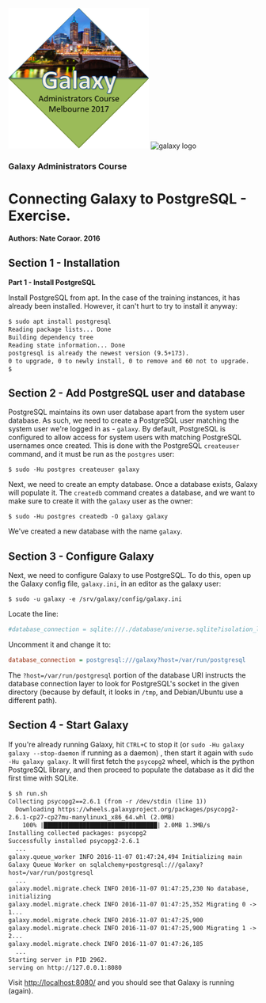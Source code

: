 ![gatc2017_logo.png](../../docs/shared-images/gatc2017_logo.png) ![galaxy logo](../../docs/shared-images/galaxy_logo_25percent_transparent.png)

### Galaxy Administrators Course

# Connecting Galaxy to PostgreSQL - Exercise.

#### Authors: Nate Coraor. 2016

## Section 1 - Installation

**Part 1 - Install PostgreSQL**

Install PostgreSQL from apt. In the case of the training instances, it has already been installed. However, it can't hurt to try to install it anyway:

```console
$ sudo apt install postgresql
Reading package lists... Done
Building dependency tree       
Reading state information... Done
postgresql is already the newest version (9.5+173).
0 to upgrade, 0 to newly install, 0 to remove and 60 not to upgrade.
$
```

## Section 2 - Add PostgreSQL user and database

PostgreSQL maintains its own user database apart from the system user database. As such, we need to create a PostgreSQL user matching the system user we're logged in as - `galaxy`.  By default, PostgreSQL is configured to allow access for system users with matching PostgreSQL usernames once created. This is done with the PostgreSQL `createuser` command, and it must be run as the `postgres` user:

```console
$ sudo -Hu postgres createuser galaxy
```

Next, we need to create an empty database. Once a database exists, Galaxy will populate it. The `createdb` command creates a database, and we want to make sure to create it with the `galaxy` user as the owner:

```console
$ sudo -Hu postgres createdb -O galaxy galaxy
```

We've created a new database with the name `galaxy`.

## Section 3 - Configure Galaxy

Next, we need to configure Galaxy to use PostgreSQL. To do this, open up the Galaxy config file, `galaxy.ini`, in an editor as the galaxy user:

```console
$ sudo -u galaxy -e /srv/galaxy/config/galaxy.ini
```

Locate the line:

```ini
#database_connection = sqlite:///./database/universe.sqlite?isolation_level=IMMEDIATE
```

Uncomment it and change it to:

```ini
database_connection = postgresql:///galaxy?host=/var/run/postgresql
```

The `?host=/var/run/postgresql` portion of the database URI instructs the database connection layer to look for PostgreSQL's socket in the given directory (because by default, it looks in `/tmp`, and Debian/Ubuntu use a different path).

## Section 4 - Start Galaxy

If you're already running Galaxy, hit `CTRL+C` to stop it (or `sudo -Hu galaxy galaxy --stop-daemon` if running as a daemon) , then start it again with `sudo -Hu galaxy galaxy`. It will first fetch the `psycopg2` wheel, which is the python PostgreSQL library, and then proceed to populate the database as it did the first time with SQLite.

```console
$ sh run.sh
Collecting psycopg2==2.6.1 (from -r /dev/stdin (line 1))
  Downloading https://wheels.galaxyproject.org/packages/psycopg2-2.6.1-cp27-cp27mu-manylinux1_x86_64.whl (2.0MB)
    100% |████████████████████████████████| 2.0MB 1.3MB/s
Installing collected packages: psycopg2
Successfully installed psycopg2-2.6.1
  ...
galaxy.queue_worker INFO 2016-11-07 01:47:24,494 Initializing main Galaxy Queue Worker on sqlalchemy+postgresql:///galaxy?host=/var/run/postgresql
  ...
galaxy.model.migrate.check INFO 2016-11-07 01:47:25,230 No database, initializing
galaxy.model.migrate.check INFO 2016-11-07 01:47:25,352 Migrating 0 -> 1...
galaxy.model.migrate.check INFO 2016-11-07 01:47:25,900
galaxy.model.migrate.check INFO 2016-11-07 01:47:25,900 Migrating 1 -> 2...
galaxy.model.migrate.check INFO 2016-11-07 01:47:26,185
  ...
Starting server in PID 2962.
serving on http://127.0.0.1:8080
```

Visit [http://localhost:8080/](http://localhost:8080) and you should see that Galaxy is running (again).
